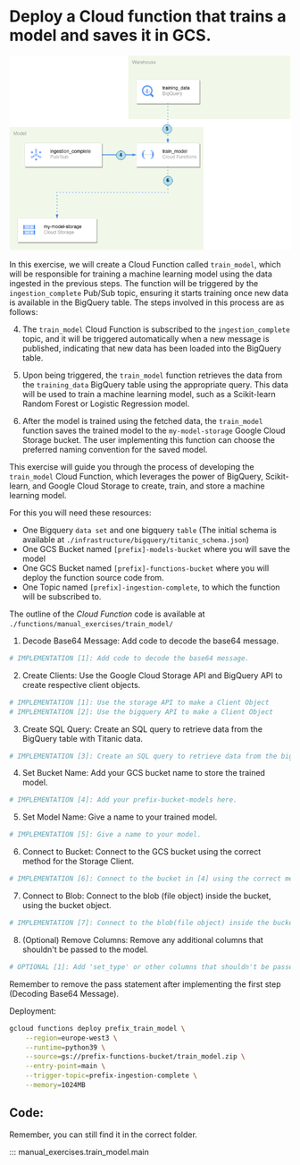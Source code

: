 # Deploy a Cloud function that trains a model and saves it in GCS.

![model-architecture](./resources/part_2/model.png)

In this exercise, we will create a Cloud Function called `train_model`, which will be responsible for training a machine learning model using the data ingested in the previous steps. The function will be triggered by the `ingestion_complete` Pub/Sub topic, ensuring it starts training once new data is available in the BigQuery table. The steps involved in this process are as follows:

4. The `train_model` Cloud Function is subscribed to the `ingestion_complete` topic, and it will be triggered automatically when a new message is published, indicating that new data has been loaded into the BigQuery table.

5. Upon being triggered, the `train_model` function retrieves the data from the `training_data` BigQuery table using the appropriate query. This data will be used to train a machine learning model, such as a Scikit-learn Random Forest or Logistic Regression model.

6. After the model is trained using the fetched data, the `train_model` function saves the trained model to the `my-model-storage` Google Cloud Storage bucket. The user implementing this function can choose the preferred naming convention for the saved model.

This exercise will guide you through the process of developing the `train_model` Cloud Function, which leverages the power of BigQuery, Scikit-learn, and Google Cloud Storage to create, train, and store a machine learning model.


For this you will need these resources:

* One Bigquery `data set` and one bigquery `table` (The initial schema is available at `./infrastructure/bigquery/titanic_schema.json`)
* One GCS Bucket named `[prefix]-models-bucket` where you will save the model
* One GCS Bucket named `[prefix]-functions-bucket` where you will deploy the function source code from.
* One Topic named `[prefix]-ingestion-complete`, to which the function will be subscribed to.

The outline of the *Cloud Function* code is available at `./functions/manual_exercises/train_model/`

1. Decode Base64 Message: Add code to decode the base64 message.

```python
# IMPLEMENTATION [1]: Add code to decode the base64 message.
```

2. Create Clients: Use the Google Cloud Storage API and BigQuery API to create respective client objects.

```python
# IMPLEMENTATION [1]: Use the storage API to make a Client Object
# IMPLEMENTATION [2]: Use the bigquery API to make a Client Object
```

3. Create SQL Query: Create an SQL query to retrieve data from the BigQuery table with Titanic data.

```python
# IMPLEMENTATION [3]: Create an SQL query to retrieve data from the bigquery table with Titanic data.
```

4. Set Bucket Name: Add your GCS bucket name to store the trained model.

```python
# IMPLEMENTATION [4]: Add your prefix-bucket-models here.
```

5. Set Model Name: Give a name to your trained model.

```python
# IMPLEMENTATION [5]: Give a name to your model.
```

6. Connect to Bucket: Connect to the GCS bucket using the correct method for the Storage Client.

```python
# IMPLEMENTATION [6]: Connect to the bucket in [4] using the correct method
```

7. Connect to Blob: Connect to the blob (file object) inside the bucket, using the bucket object.

```python
# IMPLEMENTATION [7]: Connect to the blob(file object) inside the bucket, using the `bucket` object.
```

8. (Optional) Remove Columns: Remove any additional columns that shouldn't be passed to the model.

```python
# OPTIONAL [1]: Add 'set_type' or other columns that shouldn't be passed to the model.
```

Remember to remove the pass statement after implementing the first step (Decoding Base64 Message).

Deployment:

```bash
gcloud functions deploy prefix_train_model \
    --region=europe-west3 \
    --runtime=python39 \
    --source=gs://prefix-functions-bucket/train_model.zip \
    --entry-point=main \
    --trigger-topic=prefix-ingestion-complete \
    --memory=1024MB
```

## Code:

Remember, you can still find it in the correct folder.

::: manual_exercises.train_model.main
